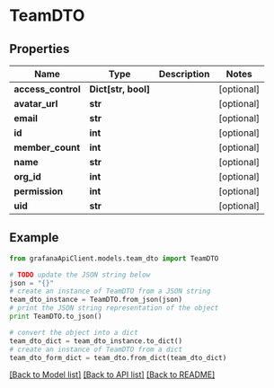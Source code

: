 # TeamDTO


## Properties
Name | Type | Description | Notes
------------ | ------------- | ------------- | -------------
**access_control** | **Dict[str, bool]** |  | [optional] 
**avatar_url** | **str** |  | [optional] 
**email** | **str** |  | [optional] 
**id** | **int** |  | [optional] 
**member_count** | **int** |  | [optional] 
**name** | **str** |  | [optional] 
**org_id** | **int** |  | [optional] 
**permission** | **int** |  | [optional] 
**uid** | **str** |  | [optional] 

## Example

```python
from grafanaApiClient.models.team_dto import TeamDTO

# TODO update the JSON string below
json = "{}"
# create an instance of TeamDTO from a JSON string
team_dto_instance = TeamDTO.from_json(json)
# print the JSON string representation of the object
print TeamDTO.to_json()

# convert the object into a dict
team_dto_dict = team_dto_instance.to_dict()
# create an instance of TeamDTO from a dict
team_dto_form_dict = team_dto.from_dict(team_dto_dict)
```
[[Back to Model list]](../README.md#documentation-for-models) [[Back to API list]](../README.md#documentation-for-api-endpoints) [[Back to README]](../README.md)


